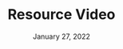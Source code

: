 ---
layout: proto/resource
categories: [prototype, video]
title: Resource Video
type: [sub-nav-item, prototype]
permalink: /prototype/resource-video/
description: Resource video page
video: https://www.youtube.com/embed/9JegRVXS0bQ
video-length: "1:32"
date: "January 27, 2022"
intro-text: In late 2018, the U.S. Global Change Research Program released Volume II off the Fourth National Climate Assessment (NCA4), providing the most current information on the implications of climate change across 10 regions of the United States. But what does it mean for the National Park System? This roundtable discussion focuses squarely on parks in the Northeast region of the NCA4.
body-text: Lorem ipsum dolor sit amet, consectetur adipiscing elit, sed do eiusmod tempor incididunt ut labore et dolore magna aliqua. Interdum velit euismod in pellentesque. Libero justo laoreet sit amet cursus. Purus semper eget duis at tellus. Nisl vel pretium lectus quam id leo in vitae turpis. Sed risus pretium quam vulputate dignissim suspendisse in. Lacinia quis vel eros donec ac. Neque volutpat ac tincidunt vitae semper quis lectus nulla at. Odio ut enim blandit volutpat. Sed pulvinar proin gravida hendrerit. Lorem ipsum dolor sit amet, consectetur adipiscing elit, sed do eiusmod tempor incididunt ut labore et dolore magna aliqua. Interdum velit euismod in pellentesque. Libero justo laoreet sit amet cursus. Purus semper eget duis at tellus. Nisl vel pretium lectus quam id leo in vitae turpis. Sed risus pretium quam vulputate dignissim suspendisse in. Lacinia quis vel eros donec ac. Neque volutpat ac tincidunt vitae semper quis lectus nulla at. Odio ut enim blandit volutpat. Sed pulvinar proin gravida hendrerit.
---